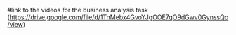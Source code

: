 #link to the videos for the business analysis task
(https://drive.google.com/file/d/1TnMebx4GvoYJgOOE7qO9dGwv0GynssQo/view)

